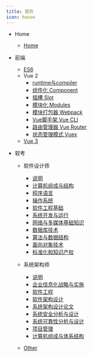 ```yaml
---
title: 首页
icon: house
---
```


- Home
  - [Home](/)

- 前端
  - [ES6](front-end/ES6/)
  - Vue 2
    - [runtime与compiler](front-ende2/Runtime.md)
    - [组件化 Component](front-ende2/Component.md)
    - [插槽 Slot](front-ende2/Slot.md)
    - [模块化 Modules](front-ende2/Modules.md)
    - [模块打包器 Webpack](front-ende2/Webpack.md)
    - [Vue脚手架 Vue CLI](front-ende2/Vue_CLI.md)
    - [路由管理器 Vue Router](front-ende2/Vue_Router.md)
    - [状态管理模式 Vuex](front-ende2/Vuex.md)
  - [Vue 3](/front-end/Vue3/)
- 软考
  - 软件设计师
    - [说明](QCCSTP/software-design-engineer/说明.md)
    - [计算机组成与结构](QCCSTP/software-design-engineer/计算机组成与结构.md)
    - [程序语言](QCCSTP/software-design-engineer/程序语言.md)
    - [操作系统](QCCSTP/software-design-engineer/操作系统.md)
    - [软件工程基础](QCCSTP/software-design-engineer/软件工程基础.md)
    - [系统开发与运行](QCCSTP/software-design-engineer/系统开发与运行.md)
    - [网络与多媒体基础知识](QCCSTP/software-design-engineer/网络与多媒体基础知识.md)
    - [数据库技术](QCCSTP/software-design-engineer/数据库技术.md)
    - [算法与数据结构](QCCSTP/software-design-engineer/算法与数据结构.md)
    - [面向对象技术](QCCSTP/software-design-engineer/面向对象技术.md)
    - [标准化和知识产权](QCCSTP/software-design-engineer/标准化和知识产权.md)
  - 系统架构师
    - [说明](QCCSTP/system-architect/start.md)
    - [企业信息化战略与实施](QCCSTP/system-architect/enterprise-informatization-strategy-and-implementation.md)
    - [软件工程](QCCSTP/system-architect/software-engineering.md)
    - [软件架构设计](QCCSTP/system-architect/software-architecture-design.md)
    - [系统架构设计论文](QCCSTP/system-architect/design-thesis.md)
    - [系统安全分析与设计](QCCSTP/system-architect/system-security-analysis-and-design.md)
    - [系统可靠性分析与设计](QCCSTP/system-architect/system-reliability-analysis-and-design.md)
    - [项目管理](QCCSTP/system-architect/project-management.md)
    - [计算机组成与体系结构](QCCSTP/system-architect/computer-composition-and-architecture.md)

  - [Other](/Others/)
